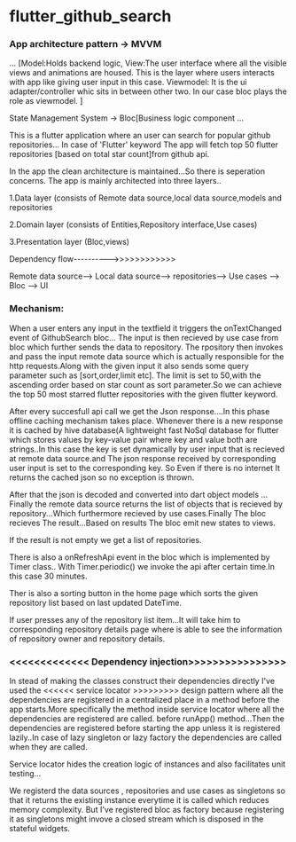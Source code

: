 # flutter_github_search


### App architecture pattern -> MVVM
<Model View ViewModel> ...
[Model:Holds backend logic,
 View:The user interface where all the visible views and animations are housed.
 This is the layer where users interacts with app like giving user input in this case.
 Viewmodel: It is the ui adapter/controller whic sits in between other two.
 In our case bloc plays the role as viewmodel. 
]

State Management System -> Bloc[Business logic component ...

This is a flutter application where an user can search for popular github repositories...
In case of 'Flutter' keyword The app will fetch top 50 flutter repositories
[based on total star count]from github api.

In the app the clean architecture is maintained...So there is  seperation concerns.
The app is mainly architected into three layers..

1.Data layer (consists of Remote data source,local data source,models and repositories

2.Domain layer (consists of Entities,Repository interface,Use cases)

3.Presentation layer (Bloc,views)

Dependency flow---------->>>>>>>>>>>>

Remote data source--> Local data source--> repositories--> Use cases --> Bloc --> UI  

### Mechanism:

When a user enters any input in the textfield it triggers the onTextChanged event of GithubSearch bloc...
The input is then recieved by use case from bloc which further sends the data to repository.
The rpository then invokes and pass the input remote data source
which is actually responsible for the http requests.Along with the given input it also sends some query parameter such as [sort,order,limit etc].
The limit is set to 50,with the ascending order based on star count as sort parameter.So we can achieve the top 50 most starred flutter
repositories with the given flutter keyword.

After every succesfull api call we get the Json response....In this phase offline caching mechanism takes place.
Whenever there is a new response it is cached by hive database(A lightweight fast NoSql database for flutter which 
stores values by key-value pair where key and value both are strings..In this case the key is set dynamically by user input that
is recieved at remote data source.and The json response received by corresponding user input is set to the corresponding key.
So Even if there is no internet It returns the cached json so no exception is thrown.

After that the json is decoded and converted into dart object models ... Finally the remote data source returns the list of objects that is recieved 
by repository...Which furthermore recieved by use cases.Finally The bloc recieves The result...Based on results The bloc emit new states to views.

If the result is not empty we get a list of repositories.


There is also a onRefreshApi event in the bloc which is implemented by Timer class..
With Timer.periodic()  we invoke the api after certain time.In this case 30 minutes.

Ther is also a sorting button in the home page which sorts the given repository list based on
last updated DateTime.

If user presses any of the repository list item...It will take him to corresponding repository details page where is 
able to see the information of repository owner and repository details.

### <<<<<<<<<<<<< Dependency injection>>>>>>>>>>>>>>>>

In stead of making the classes construct their dependencies directly I've used the <<<<<< service locator >>>>>>>>> design pattern 
where all the dependencies are registered in a centralized place in a method before the app starts.More specifically the method inside
service locator where all the dependencies are registered are called. before runApp() method...Then the dependencies are registered 
before starting the app unless it is registered lazily..In case of lazy singleton or lazy factory the dependencies are called when they are called.

Service locator hides the creation logic of instances and also facilitates unit testing...

We registerd the data sources , repositories and use cases as singletons so that it returns the existing instance everytime it is called 
which reduces memory complexity. But I've registered bloc as factory because registering it as singletons might invove a closed stream which
is disposed in the stateful widgets. 
